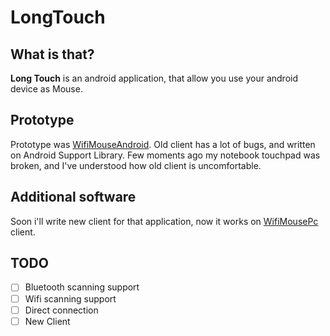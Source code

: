 # LongTouch
## What is that?
**Long Touch** is an android application, that allow you use your android device as Mouse.
## Prototype
Prototype was [WifiMouseAndroid](https://github.com/syncended/WifiMouseAndroid). Old client has a lot of bugs, and written on Android Support Library.
Few moments ago my notebook touchpad was broken, and I've understood how old client is uncomfortable.
## Additional software
Soon i'll write new client for that application, now it works on [WifiMousePc](https://github.com/syncended/WifiMousePC) client.
## TODO
- [ ] Bluetooth scanning support
- [ ] Wifi scanning support
- [ ] Direct connection
- [ ] New Client
